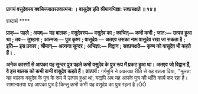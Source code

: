 **प्रागयं वसुदेवस्य क्वचिज्जातस्तवात्मज: ।** **वासुदेव इति श्रीमानभिज्ञा: सश्प्रचक्षते ॥ १४॥** 

शब्दार्थ **** 

**प्राक्—** **पहले** **; अयम्—** **यह बालक** **; वसुदेवस्य—** **वसुदेव का** **; क्वचित्—** **कभी कभी** **; जात:—** **उत्पन्न हुआ था** **; तव—** **तुश्हारा** **;** **आत्मज:—** **पुत्र कृष्ण** **; वासुदेव:—** **अतएव उसका नाम वासुदेव रखा जा सकता है** **; इति—** **इस प्रकार** **; श्रीमान्—** **अत्यन्त सुन्दर** **;** **अभिज्ञा:—** **विद्वान** **; सश्प्रचक्षते—** **कृष्ण को वासुदेव भी कहते हैं।** **.** 

**अनेक कारणों से आपका यह सुन्दर पुत्र पहले कभी वसुदेव के पुत्र रूप में प्रकट हुआ था।** **अतएव जो विद्वान हैं, वे इस बालक को कभी कभी वासुदेव कहते हैं।** **तात्पर्य :** गर्गमुनि ने अप्रत्यक्ष रीति से यह बतला दिया, ''मूलत: यह बालक वसुदेव के पुत्र के रूप में उत्पन्न हुआ था, यद्यपि अब यह आपके पुत्र की भाँति कार्य कर रहा है। सामान्यतया यह आपका पुत्र है किन्तु कभी कभी यह वसुदेव का पुत्र रहता है।ÓÓ  